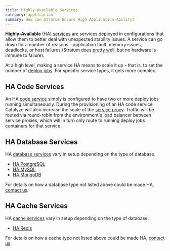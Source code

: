 ```yaml
---
title: Highly-Available Services
category: application
summary: How can Stratum Ensure High Application Ability?
---
```


**Highly-Available** (HA) [services](/stratum/articles/concepts/services) are services deployed in configurations that allow them to better deal with unexpected stability issues. A service can go down for a number of reasons - application fault, memory issues, deadlocks, or host failures (Stratum does [pretty well](http://status.catalyze.io/), but no hardware is immune to failure).

At a high level, making a service HA means to scale it up - that is, to set the number of [deploy jobs](/stratum/articles/concepts/jobs#deploy-jobs). For specific service types, it gets more complex.

## HA Code Services

An HA [code service](/stratum/articles/concepts/services#code-services) simply is configured to have two or more deploy jobs running simultaneously. During the provisioning of an HA code service, Catalyze will also increase the scale of the [service proxy](/stratum/articles/concepts/service-proxy). Traffic will be routed via round-robin from the environment's load balancer between service proxies, which will in turn only route to running deploy jobs containers for that service.

## HA Database Services

HA [database services](/stratum/articles/concepts/services#database-services) vary in setup depending on the type of database.

* [HA PostgreSQL](/stratum/articles/ha-postgres)
* [HA MySQL](/stratum/articles/ha-mysql)
* [HA MongoDB](/stratum/articles/ha-mongo)

For details on how a database type not listed above could be made HA, [contact us](/stratum/articles/contact).

## HA Cache Services

HA [cache services](/stratum/articles/concepts/services#cache-services) vary in setup depending on the type of database.

* [HA Redis](/stratum/articles/ha-redis)

For details on how a cache type not listed above could be made HA, [contact us](/stratum/articles/contact).
